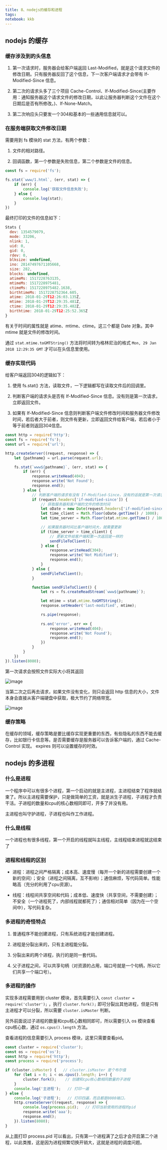 ```yaml
---
title: 8、nodejs的缓存和进程
tags: 
notebook: kkb
---
```


## nodejs 的缓存

### 缓存涉及到的头信息

1. 第一次请求时，服务器会给客户端返回 Last-Modified，就是这个请求文件的修改日期。只有服务器反回了这个信息，下一次客户端请求才会带有 If-Modified-Since 信息。

2. 第二次的请求头多了三个项目 Cache-Control、If-Modified-Since(主要作用：通知服务器这个请求文件的修改日期，以此让服务器判断这个文件在这个日期后是否有所修改。)、If-None-Match。

3. 第二次响应头只要发一个304和基本的一些通用信息就可以。

### 在服务端获取文件修改日期

需要用到 fs 模块的 stat 方法，有两个参数：

1. 文件的相对路径。

2. 回调函数，第一个参数是失败信息，第二个参数是文件的信息。

```js
const fs = require('fs');

fs.stat(`www/1.html`, (err, stat) => {
    if (err) {
        console.log('获取文件信息失败');
    } else {
        console.log(stat);
    }
})
```

最终打印的文件的信息如下：

```js
Stats {
  dev: 1354579079,
  mode: 33206,
  nlink: 1,
  uid: 0,
  gid: 0,
  rdev: 0,
  blksize: undefined,
  ino: 28147497671105668,
  size: 282,
  blocks: undefined,
  atimeMs: 1517228763135,
  mtimeMs: 1517228975481,
  ctimeMs: 1517228975482.1638,
  birthtimeMs: 1517228752364.605,
  atime: 2018-01-29T12:26:03.135Z,
  mtime: 2018-01-29T12:29:35.481Z,
  ctime: 2018-01-29T12:29:35.482Z,
  birthtime: 2018-01-29T12:25:52.365Z
}
```

有关于时间的属性就是 atime、mtime、ctime。这三个都是 Date 对象。其中 mtime 就是文件的修改时间。

通过 `stat.mtime.toGMTString()` 方法将时间转为格林尼治的格式 `Mon, 29 Jan 2018 12:29:35 GMT` 才可以在头信息里使用。

### 缓存实现代码

给客户端返回304的逻辑如下：

1. 使用 fs.stat() 方法，读取文件，一下逻辑都写在读取文件后的回调里。

2. 判断客户端的请求头是否有 If-Modified-Since 信息。没有则是第一次请求，立即返回文件。

3. 如果有 If-Modified-Since 信息则判断客户端文件修改时间和服务器文件修改时间，若后者大于前者，则文件有更新，立即返回文件给客户端，若后者小于等于前者则返回304信息。

```js
const http = require('http');
const fs = require('fs');
const url = require('url');

http.createServer((request, response) => {
    let {pathname} = url.parse(request.url);

    fs.stat(`www${pathname}`, (err, stat) => {
        if (err) {
            response.writeHead(404);
            response.write('Not Found');
            response.end();
        } else {
            // 判断客户端的请求有没有 If-Modified-Since，没有的话就是第一次请求文件
            if (request.headers['if-modified-since']) {
                // 获取服务器和客户端的文件的修改时间
                let oDate = new Date(request.headers['if-modified-since']);
                let time_client = Math.floor(oDate.getTime() / 1000);
                let time_server = Math.floor(stat.mtime.getTime() / 1000);

                // 如果服务器时间比客户端时间大，就需要更新
                if (time_server > time_client) {
                    // 更新文件给客户端和第一次返回是一样的
                    sendFileToClient();
                } else {
                    response.writeHead(304);
                    response.write('Not Midified');
                    response.end();
                }
            } else {
                sendFileToClient();
            }

            function sendFileToClient() {
                let rs = fs.createReadStream(`www${pathname}`);

                let mtime = stat.mtime.toGMTString();
                response.setHeader('last-modified', mtime);

                rs.pipe(response);
            
                rs.on('error', err => {
                    response.writeHead(404);
                    response.write('Not Found');
                    response.end();
                })
            }
        }
    })
}).listen(8080);
```

第一次请求会按照文件实际大小将其返回

![image](http://picabstract.preview.ftn.qq.com:8080/ftn_pic_abs_v2/9f8b621b73fff6944852480b6b38536c71bf7508405bcd86cc3af8425498ab816be3e414680af49dd53451c8006ae2cf?pictype=scale&from=30113&version=2.0.0.2&uin=406490508&fname=20180130-1.PNG&size=1024)

当第二次之后再去请求，如果文件没有变化，则只会返回 http 信息的大小，文件本身会直接从客户端硬盘中获取，极大节约了网络带宽。

![image](http://picabstract.preview.ftn.qq.com:8080/ftn_pic_abs_v2/cc82a7ca3577d437508e63b11491ec2ce91b24f297191f21fac69b86cf94b4b6d527647ad2b23c8989b976bbf07c7cdd?pictype=scale&from=30113&version=2.0.0.2&uin=406490508&fname=20180130-2.PNG&size=1024)


### 缓存策略

在缓存的领域，缓存策略是要比缓存实现更重要的东西，有些隐私的东西不能去缓存，比如银行卡信息等。是否需要缓存是服务器可以告诉客户端的，通过 Cache-Control 实现。 expires 则可以设置缓存的时效。

## nodejs 的多进程

### 什么是进程

一个程序中可以有很多个进程，第一个启动的就是主进程，主进程结束了程序就结束了。所以主进程需要保护，只是做简单的工资，就是派生子进程，子进程才负责干活。子进程的数量和cpu的核心数相同即可，开多了并没有用。

主进程也叫守护进程，子进程也叫作工作进程。

### 什么是线程

一个进程也有很多线程，第一个开启的线程就叫主线程，主线程结束进程就这结束了

### 进程和线程的区别

- 进程：进程之间严格隔离；成本高、速度慢（每开一个新的进程需要创建一个新的空间）；安全（进程之间隔离，互不影响）；通信麻烦，写代码简单。性能略高（充分的利用了cpu资源）。

- 线程：线程间共享空间和代码；成本低、速度快（共享空间，不需要创建）；不安全（一个进程死了，内部线程就都死了）；通信相对简单（因为在一个空间中），写代码复杂。

### 多进程的奇怪特点

1. 普通程序不能创建进程，只有系统进程才能创建进程。

2. 进程是分裂出来的，只有主进程能分裂。

3. 分裂出来的两个进程，执行的是同一套代码。

4. 父子进程之间，可以共享句柄（对资源的占用，端口号就是一个句柄，所以它们共享一个端口号）。

### 多进程的操作

实现多进程需要用到 cluster 模块，首先需要引入 `const cluster = require('cluster');` ，执行 `cluster.fork();` 即可分裂出其他进程，但是只有主进程才可以分裂，所以需要 `cluster.isMaster` 判断。

另外前面说过子进程的数量和cpu核心数相同即可，所以需要引入 os 模块查看cpu核心数，通过 `os.cpus().length` 方法。

查看进程的信息需要引入 process 模块，这里只需要查看pid。

```js
const cluster = require('cluster');
const os = require('os');
const http = require('http');
const process = require('process');

if (cluster.isMaster) {   // cluster.isMaster 是个布尔值
    for (let i = 0; i < os.cpus().length; i++) {
        cluster.fork();    // 创建和cpu核心数相同数量的子进程
    }
    console.log('主进程');   // 打印一遍
} else {
    console.log('子进程');   // 打印四遍，而且都是8080端口，
    http.createServer((request, response) => {
        console.log(process.pid);   // 打印当前使用的进程的pid
        response.write('aaa');
        response.end();
    }).listen(8080);
}
```

从上面打印 process.pid 可以看出，只有第一个进程满了之后才会开启第二个进程，以此类推，这是因为进程频繁切换开销大，这就是进程的调度问题。












